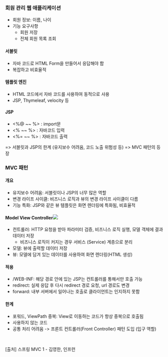 ### 회원 관리 웹 애플리케이션
- 회원 정보: 이름, 나이
- 기능 요구사항
  - 회원 저장
  - 전체 회원 목록 조회

#### 서블릿
- 자바 코드로 HTML Form을 만들어서 응답해야 함
- 복잡하고 비효율적
#### 템플릿 엔진
- HTML 코드에서 자바 코드를 사용하여 동적으로 사용
- JSP, Thymeleaf, velocity 등
#### JSP
- <%@ ~~ %> : import문
- <% ~~ %> : 자바코드 입력
- <%= ~~ %> : 자바코드 출력

=> 서블릿과 JSP의 한계 (유지보수 어려움, 코드 노출 위험성 등)
=> MVC 패턴의 등장

### MVC 패턴
#### 개요
- 유지보수 어려움: 서블릿이나 JSP의 너무 많은 역할
- 변경 라이프 사이클: 비즈니스 로직과 뷰의 변경 라이프 사이클이 다름
- 기능 특화: JSP와 같은 뷰 템플릿은 화면 렌더링에 특화됨, 비효율적

#### Model View Controller![](https://velog.velcdn.com/images/psmin77/post/fe1c6e7b-7eb1-4396-9e5a-51314ee8637e/image.png)
- 컨트롤러: HTTP 요청을 받아 파라미터 검증, 비즈니스 로직 실행, 모델 객체에 결과 데이터 저장
  - 비즈니스 로직이 커지는 경우 서비스 (Service) 계층으로 분리
- 모델: 뷰에 출력할 데이터 저장
- 뷰: 모델에 담겨 있는 데이터를 사용하여 화면 렌더링(HTML 생성)

#### 적용
- /WEB-INF: 해당 경로 안에 있는 JSP는 컨트롤러를 통해서만 호출 가능
- redirect: 실제 응답 후 다시 redirect 경로 요청, url 경로도 변경
- forward: 내부 서버에서 일어나는 호출로 클라이언트는 인지하지 못함

#### 한계
- 포워드, ViewPath 중복: View로 이동하는 코드가 항상 중복으로 호출됨
- 사용하지 않는 코드 
- 공통 처리 어려움 
-> 프론트 컨트롤러(Front Controller) 패턴 도입 (입구 역할)
<br>

>
[출처] 스프링 MVC 1 - 김영한, 인프런
